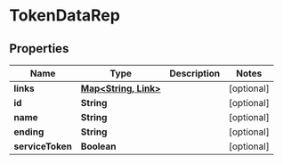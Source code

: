 

# TokenDataRep


## Properties

| Name | Type | Description | Notes |
|------------ | ------------- | ------------- | -------------|
|**links** | [**Map&lt;String, Link&gt;**](Link.md) |  |  [optional] |
|**id** | **String** |  |  [optional] |
|**name** | **String** |  |  [optional] |
|**ending** | **String** |  |  [optional] |
|**serviceToken** | **Boolean** |  |  [optional] |



